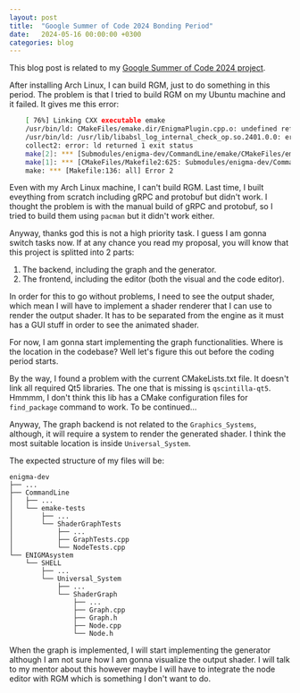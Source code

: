 ```yaml
---
layout: post
title:  "Google Summer of Code 2024 Bonding Period"
date:   2024-05-16 00:00:00 +0300
categories: blog
---
```


This blog post is related to my [Google Summer of Code 2024 project][my-google-summer-of-code-2024-project].

After installing Arch Linux, I can build RGM, just to do something in this period. The problem is that I tried to build RGM on my Ubuntu machine and it failed. It gives me this error:
    
```bash
    [ 76%] Linking CXX executable emake
    /usr/bin/ld: CMakeFiles/emake.dir/EnigmaPlugin.cpp.o: undefined reference to symbol '_ZN4absl12lts_2024011612log_internal21CheckOpMessageBuilderC1EPKc'
    /usr/bin/ld: /usr/lib/libabsl_log_internal_check_op.so.2401.0.0: error adding symbols: DSO missing from command line
    collect2: error: ld returned 1 exit status
    make[2]: *** [Submodules/enigma-dev/CommandLine/emake/CMakeFiles/emake.dir/build.make:203: Submodules/enigma-dev/CommandLine/emake/emake] Error 1
    make[1]: *** [CMakeFiles/Makefile2:625: Submodules/enigma-dev/CommandLine/emake/CMakeFiles/emake.dir/all] Error 2
    make: *** [Makefile:136: all] Error 2
```

Even with my Arch Linux machine, I can't build RGM. Last time, I built eveything from scratch including gRPC and protobuf but didn't work. I thought the problem is with the manual build of gRPC and protobuf, so I tried to build them using `pacman` but it didn't work either.

Anyway, thanks god this is not a high priority task. I guess I am gonna switch tasks now. If at any chance you read my proposal, you will know that this project is splitted into 2 parts:

1. The backend, including the graph and the generator.
2. The frontend, including the editor (both the visual and the code editor).

In order for this to go without problems, I need to see the output shader, which mean I will have to implement a shader renderer that I can use to render the output shader. It has to be separated from the engine as it must has a GUI stuff in order to see the animated shader.

For now, I am gonna start implementing the graph functionalities. Where is the location in the codebase? Well let's figure this out before the coding period starts.

By the way, I found a problem with the current CMakeLists.txt file. It doesn't link all required Qt5 libraries. The one that is missing is `qscintilla-qt5`. Hmmmm, I don't think this lib has a CMake configuration files for ``find_package`` command to work. To be continued...

Anyway, The graph backend is not related to the ``Graphics_Systems``, although, it will require a system to render the generated shader. I think the most suitable location is inside ``Universal_System``.

The expected structure of my files will be:
    
```
enigma-dev
├── ...
├── CommandLine
│   ├── ...
│   └── emake-tests
│       ├── ...
│       └── ShaderGraphTests
│           ├── ...
│           ├── GraphTests.cpp
│           └── NodeTests.cpp
└── ENIGMAsystem
    └── SHELL
        ├── ...
        └── Universal_System
            ├── ...
            └── ShaderGraph
                ├── ...
                ├── Graph.cpp
                ├── Graph.h
                ├── Node.cpp
                └── Node.h
```

When the graph is implemented, I will start implementing the generator although I am not sure how I am gonna visualize the output shader. I will talk to my mentor about this however maybe I will have to integrate the node editor with RGM which is something I don't want to do.


[my-google-summer-of-code-2024-project]: https://summerofcode.withgoogle.com/programs/2024/projects/wYTZuQbA
